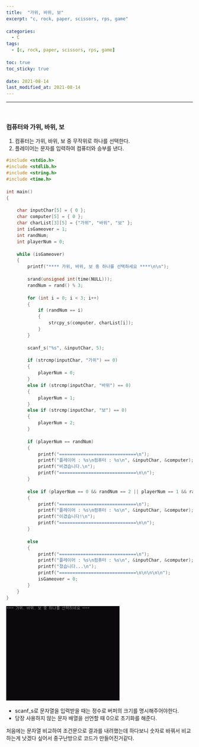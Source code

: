 ```yaml
---
title:  "가위, 바위, 보"
excerpt: "c, rock, paper, scissors, rps, game"

categories:
  - C
tags:
  - [c, rock, paper, scissors, rps, game]

toc: true
toc_sticky: true
 
date: 2021-08-14
last_modified_at: 2021-08-14
---  
```


***
<br/>

### 컴퓨터와 가위, 바위, 보

1. 컴퓨터는 가위, 바위, 보 중 무작위로 하나를 선택한다.
2. 플레이어는 문자를 입력하여 컴퓨터와 승부를 낸다.

```cpp
#include <stdio.h>
#include <stdlib.h>
#include <string.h>
#include <time.h>

int main()
{
	
	char inputChar[5] = { 0 };
	char computer[5] = { 0 };
	char charList[3][5] = {"가위", "바위", "보" };
	int isGameover = 1;
	int randNum;
	int playerNum = 0;

	while (isGameover)
	{
		printf("**** 가위, 바위, 보 중 하나를 선택하세요 ****\n\n");

		srand(unsigned int(time(NULL)));
		randNum = rand() % 3;

		for (int i = 0; i < 3; i++)
		{
			if (randNum == i)
			{
				strcpy_s(computer, charList[i]);
			}
		}

		scanf_s("%s", &inputChar, 5);
		
		if (strcmp(inputChar, "가위") == 0)
		{
			playerNum = 0;
		}
		else if (strcmp(inputChar, "바위") == 0)
		{
			playerNum = 1;
		}
		else if (strcmp(inputChar, "보") == 0)
		{
			playerNum = 2;
		}

		if (playerNum == randNum)
		{
			printf("=============================\n");
			printf("플레이어 : %s\n컴퓨터 : %s\n", &inputChar, &computer);
			printf("비겼습니다.\n");
			printf("=============================\n\n");
		}

		else if (playerNum == 0 && randNum == 2 || playerNum == 1 && randNum == 0 || playerNum == 2 && randNum == 1)
		{
			printf("=============================\n");
			printf("플레이어 : %s\n컴퓨터 : %s\n", &inputChar, &computer);
			printf("이겼습니다!\n");
			printf("=============================\n\n");
		}

		else
		{
			printf("=============================\n");
			printf("플레이어 : %s\n컴퓨터 : %s\n", &inputChar, &computer);
			printf("졌습니다...\n");
			printf("=============================\n\n\n\n\n");
			isGameover = 0;
		}
	}
}
```

![rps_game](/assets/images/20210814_Posting/rps_game.gif)


* scanf_s로 문자열을 입력받을 때는 정수로 버퍼의 크기를 명시해주어야한다.  
* 당장 사용하지 않는 문자 배열을 선언할 때 0으로 초기화를 해준다.


처음에는 문자열 비교하여 조건문으로 결과를 내려했는데 하다보니 숫자로 바꿔서 비교하는게 낫겠다 싶어서 중구난방으로 코드가 만들어진거같다.